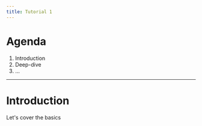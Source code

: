 ```yaml
---
title: Tutorial 1
---
```


# Agenda

1. Introduction
2. Deep-dive
3. ...

---

# Introduction

Let's cover the basics
